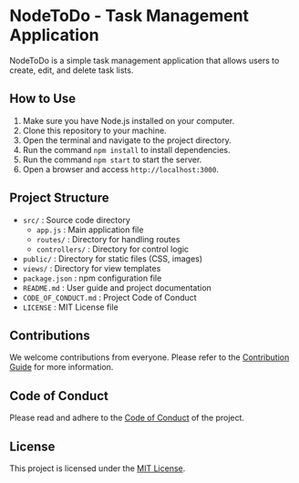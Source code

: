 # NodeToDo - Task Management Application

NodeToDo is a simple task management application that allows users to create, edit, and delete task lists.

## How to Use

1. Make sure you have Node.js installed on your computer.
2. Clone this repository to your machine.
3. Open the terminal and navigate to the project directory.
4. Run the command `npm install` to install dependencies.
5. Run the command `npm start` to start the server.
6. Open a browser and access `http://localhost:3000`.

## Project Structure

- `src/` : Source code directory
  - `app.js` : Main application file
  - `routes/` : Directory for handling routes
  - `controllers/` : Directory for control logic
- `public/` : Directory for static files (CSS, images)
- `views/` : Directory for view templates
- `package.json` : npm configuration file
- `README.md` : User guide and project documentation
- `CODE_OF_CONDUCT.md` : Project Code of Conduct
- `LICENSE` : MIT License file

## Contributions

We welcome contributions from everyone. Please refer to the [Contribution Guide](CONTRIBUTING.md) for more information.

## Code of Conduct

Please read and adhere to the [Code of Conduct](CODE_OF_CONDUCT.md) of the project.

## License

This project is licensed under the [MIT License](LICENSE).

